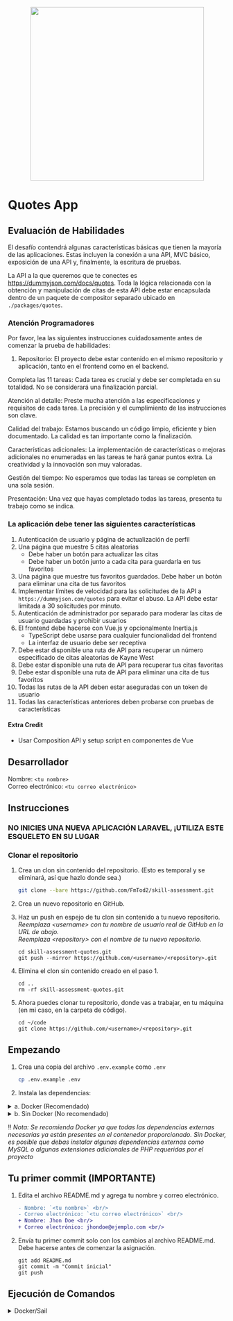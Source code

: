 <p align="center"><a href="https://laravel.com" target="_blank"><img src="https://raw.githubusercontent.com/laravel/art/master/logo-lockup/5%20SVG/2%20CMYK/1%20Full%20Color/laravel-logolockup-cmyk-red.svg" width="400"></a></p>

# Quotes App

## Evaluación de Habilidades

El desafío contendrá algunas características básicas que tienen la mayoría de las aplicaciones. Estas incluyen la conexión a una API, MVC básico, exposición de una API y, finalmente, la escritura de pruebas.

La API a la que queremos que te conectes es <https://dummyjson.com/docs/quotes>. Toda la lógica relacionada con la obtención y manipulación de citas de esta API debe estar encapsulada dentro de un paquete de compositor separado ubicado en `./packages/quotes`.

### Atención Programadores

Por favor, lea las siguientes instrucciones cuidadosamente antes de comenzar la prueba de habilidades:

1. Repositorio: El proyecto debe estar contenido en el mismo repositorio y aplicación, tanto en el frontend como en el backend.

Completa las 11 tareas: Cada tarea es crucial y debe ser completada en su totalidad. No se considerará una finalización parcial.

Atención al detalle: Preste mucha atención a las especificaciones y requisitos de cada tarea. La precisión y el cumplimiento de las instrucciones son clave.

Calidad del trabajo: Estamos buscando un código limpio, eficiente y bien documentado. La calidad es tan importante como la finalización.

Características adicionales: La implementación de características o mejoras adicionales no enumeradas en las tareas te hará ganar puntos extra. La creatividad y la innovación son muy valoradas.

Gestión del tiempo: No esperamos que todas las tareas se completen en una sola sesión.

Presentación: Una vez que hayas completado todas las tareas, presenta tu trabajo como se indica.

### La aplicación debe tener las siguientes características

1. Autenticación de usuario y página de actualización de perfil
2. Una página que muestre 5 citas aleatorias
    * Debe haber un botón para actualizar las citas
    * Debe haber un botón junto a cada cita para guardarla en tus favoritos
3. Una página que muestre tus favoritos guardados. Debe haber un botón para eliminar una cita de tus favoritos
4. Implementar límites de velocidad para las solicitudes de la API a `https://dummyjson.com/quotes` para evitar el abuso. La API debe estar limitada a 30 solicitudes por minuto.
5. Autenticación de administrador por separado para moderar las citas de usuario guardadas y prohibir usuarios
6. El frontend debe hacerse con Vue.js y opcionalmente Inertia.js
    * TypeScript debe usarse para cualquier funcionalidad del frontend
    * La interfaz de usuario debe ser receptiva
7. Debe estar disponible una ruta de API para recuperar un número especificado de citas aleatorias de Kayne West
8. Debe estar disponible una ruta de API para recuperar tus citas favoritas
9. Debe estar disponible una ruta de API para eliminar una cita de tus favoritos
10. Todas las rutas de la API deben estar aseguradas con un token de usuario
11. Todas las características anteriores deben probarse con pruebas de características

#### Extra Credit

* Usar Composition API y setup script en componentes de Vue

## Desarrollador

Nombre: `<tu nombre>` <br/>
Correo electrónico: `<tu correo electrónico>`<br/>

## Instrucciones

### NO INICIES UNA NUEVA APLICACIÓN LARAVEL, ¡UTILIZA ESTE ESQUELETO EN SU LUGAR

### Clonar el repositorio

1. Crea un clon sin contenido del repositorio. (Esto es temporal y se eliminará, así que hazlo donde sea.)

    ```bash
    git clone --bare https://github.com/FmTod2/skill-assessment.git
    ```

2. Crea un nuevo repositorio en GitHub.

3. Haz un push en espejo de tu clon sin contenido a tu nuevo repositorio.<br/>_Reemplaza &lt;username&gt; con tu nombre de usuario real de GitHub en la URL de abajo._<br/>_Reemplaza &lt;repository&gt; con el nombre de tu nuevo repositorio._

    ```shell
    cd skill-assessment-quotes.git
    git push --mirror https://github.com/<username>/<repository>.git
    ```

4. Elimina el clon sin contenido creado en el paso 1.

    ```shell
    cd ..
    rm -rf skill-assessment-quotes.git
    ```

5. Ahora puedes clonar tu repositorio, donde vas a trabajar, en tu máquina (en mi caso, en la carpeta de código).

    ```shell
    cd ~/code
    git clone https://github.com/<username>/<repository>.git
    ```

## Empezando

1. Crea una copia del archivo `.env.example` como `.env`

    ```bash
    cp .env.example .env
    ```

2. Instala las dependencias:

<details>
<summary> a. Docker (Recomendado)</summary>

3. Instala las dependencias de Composer

    ```shell
    docker run --rm \
        -u "$(id -u):$(id -g)" \
        -v $(pwd):/var/www/html \
        -w /var/www/html \
        laravelsail/php81-composer:latest \
        composer install --ignore-platform-reqs
    ```

4. Inicia el contenedor (Sail):

    ```shell
    ./vendor/bin/sail up -d
    ```

5. Genera una nueva clave secreta:

    ```shell
    ./vendor/bin/sail artisan key:generate
    ```

</details>

<details>
<summary>b. Sin Docker (No recomendado)</summary>

3. Instala todas las dependencias requeridas

    ```bash
    composer install
    ```

4. Genera una nueva clave secreta:

    ```shell
    php artisan key:generate
    ```

</details>

‼️ <i>Nota: Se recomienda Docker ya que todas las dependencias externas necesarias ya están presentes en el contenedor proporcionado. Sin Docker, es posible que debas instalar algunas dependencias externas como MySQL o algunas extensiones adicionales de PHP requeridas por el proyecto</i>

## Tu primer commit (IMPORTANTE)

1. Edita el archivo README.md y agrega tu nombre y correo electrónico.

    ```diff
    - Nombre: `<tu nombre>` <br/>
    - Correo electrónico: `<tu correo electrónico>` <br/>
    + Nombre: Jhon Doe <br/>
    + Correo electrónico: jhondoe@ejemplo.com <br/>
    ```

2. Envía tu primer commit solo con los cambios al archivo README.md. Debe hacerse antes de comenzar la asignación.

    ```shell
    git add README.md
    git commit -m "Commit inicial"
    git push
    ```

## Ejecución de Comandos

<details>
<summary>Docker/Sail</summary>

### Comandos de PHP

```shell
./vendor/bin/sail php --version
 
./vendor/bin/sail php script.php
